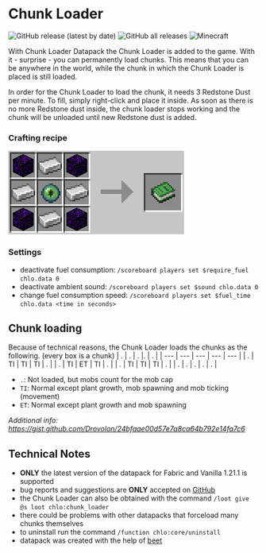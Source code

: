 # Chunk Loader

![GitHub release (latest by date)](https://img.shields.io/github/v/release/2mal3/Chunk-Loader?style=flat-square) ![GitHub all releases](https://img.shields.io/github/downloads/2mal3/Chunk-Loader/total?style=flat-square) ![Minecraft](https://img.shields.io/badge/Minecraft-1.21-orange?style=flat-square)

With Chunk Loader Datapack the Chunk Loader is added to the game. With it - surprise - you can permanently load chunks.
This means that you can be anywhere in the world, while the chunk in which the Chunk Loader is placed is still loaded.

In order for the Chunk Loader to load the chunk, it needs 3 Redstone Dust per minute. To fill, simply right-click and place it inside. As soon as there is no more Redstone dust inside, the chunk loader stops working and the chunk will be unloaded until new Redstone dust is added.

### Crafting recipe

![Crafting Picture](https://github.com/2mal3/Chunk-Loader/blob/master/images/crafting.jpg)

### Settings

- deactivate fuel consumption: `/scoreboard players set $require_fuel chlo.data 0`
- deactivate ambient sound: `/scoreboard players set $sound chlo.data 0`
- change fuel consumption speed: `/scoreboard players set $fuel_time chlo.data <time in seconds>`

## Chunk loading

Because of technical reasons, the Chunk Loader loads the chunks as the following. (every box is a chunk)
| . | . | . |. | . |
| --- | --- | --- | --- | --- |
| . | TI | TI | TI | . |
| . | TI | ET | TI | . |
| . | TI | TI | TI | . |
| . | . | . | . | . |

- `.`: Not loaded, but mobs count for the mob cap
- `TI`: Normal except plant growth, mob spawning and mob ticking (movement)
- `ET`: Normal except plant growth and mob spawning

_Additional info: https://gist.github.com/Drovolon/24bfaae00d57e7a8ca64b792e14fa7c6_

## Technical Notes

- **ONLY** the latest version of the datapack for Fabric and Vanilla 1.21.1 is supported
- bug reports and suggestions are **ONLY** accepted on [GitHub](https://github.com/2mal3/Chunk-Loader-Datapack/issues)
- the Chunk Loader can also be obtained with the command `/loot give @s loot chlo:chunk_loader`
- there could be problems with other datapacks that forceload many chunks themselves
- to uninstall run the command `/function chlo:core/uninstall`
- datapack was created with the help of [beet](https://github.com/mcbeet/beet)
